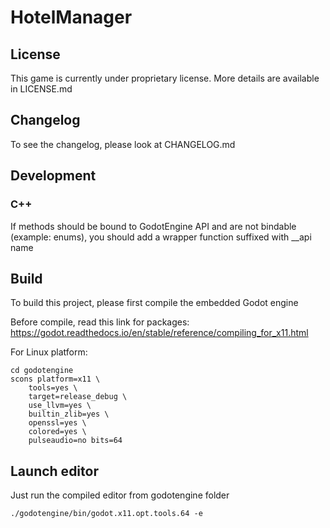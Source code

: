# HotelManager

## License

This game is currently under proprietary license. More details are available
in LICENSE.md

## Changelog

To see the changelog, please look at CHANGELOG.md

## Development

### C++

If methods should be bound to GodotEngine API and are not bindable (example: enums),
you should add a wrapper function suffixed with \_\_api name

## Build

To build this project, please first compile the embedded Godot engine

Before compile, read this link for packages:
https://godot.readthedocs.io/en/stable/reference/compiling_for_x11.html

For Linux platform:

```
cd godotengine
scons platform=x11 \
	tools=yes \
	target=release_debug \
	use_llvm=yes \
	builtin_zlib=yes \
	openssl=yes \
	colored=yes \
	pulseaudio=no bits=64
```

## Launch editor

Just run the compiled editor from godotengine folder

```
./godotengine/bin/godot.x11.opt.tools.64 -e
```
